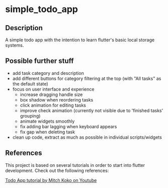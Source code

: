 # simple_todo_app

## Description
A simple todo app with the intention to learn flutter's basic local storage systems.

## Possible further stuff
- add task category and description
- add different buttons for category filtering at the top (with "All tasks" as the default state)
- focus on user interface and experience
  - increase dragging handle size
  - box shadow when reordering tasks
  - click animation for editing tasks
  - improve check animation (currently not visible due to 'finished tasks' grouping)
  - animate widgets smoothly
  - fix adding bar lagging when keyboard appears
  - fix gap when deleting task
- clean up code, extract as much as possible in individual scripts/widgets

## References
This project is based on several tutorials in order to start into flutter development. Check out the following references:

[Todo App tutorial by Mitch Koko on Youtube](https://youtu.be/mMgr47QBZWA?feature=shared)
